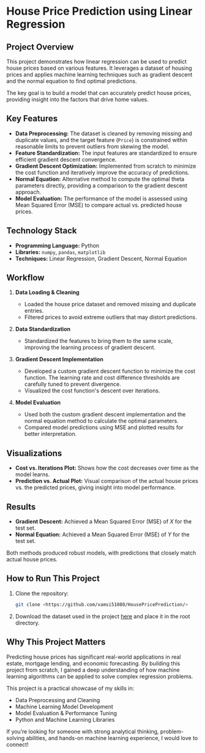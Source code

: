 # House Price Prediction using Linear Regression

## Project Overview

This project demonstrates how linear regression can be used to predict house prices based on various features. It leverages a dataset of housing prices and applies machine learning techniques such as gradient descent and the normal equation to find optimal predictions.

The key goal is to build a model that can accurately predict house prices, providing insight into the factors that drive home values.

## Key Features
- **Data Preprocessing:** The dataset is cleaned by removing missing and duplicate values, and the target feature (`Price`) is constrained within reasonable limits to prevent outliers from skewing the model.
- **Feature Standardization:** The input features are standardized to ensure efficient gradient descent convergence.
- **Gradient Descent Optimization:** Implemented from scratch to minimize the cost function and iteratively improve the accuracy of predictions.
- **Normal Equation:** Alternative method to compute the optimal theta parameters directly, providing a comparison to the gradient descent approach.
- **Model Evaluation:** The performance of the model is assessed using Mean Squared Error (MSE) to compare actual vs. predicted house prices.
  
## Technology Stack
- **Programming Language:** Python
- **Libraries:** `numpy`, `pandas`, `matplotlib`
- **Techniques:** Linear Regression, Gradient Descent, Normal Equation

## Workflow

1. **Data Loading & Cleaning**
   - Loaded the house price dataset and removed missing and duplicate entries.
   - Filtered prices to avoid extreme outliers that may distort predictions.

2. **Data Standardization**
   - Standardized the features to bring them to the same scale, improving the learning process of gradient descent.

3. **Gradient Descent Implementation**
   - Developed a custom gradient descent function to minimize the cost function. The learning rate and cost difference thresholds are carefully tuned to prevent divergence.
   - Visualized the cost function's descent over iterations.

4. **Model Evaluation**
   - Used both the custom gradient descent implementation and the normal equation method to calculate the optimal parameters.
   - Compared model predictions using MSE and plotted results for better interpretation.

## Visualizations

- **Cost vs. Iterations Plot:** Shows how the cost decreases over time as the model learns.
- **Prediction vs. Actual Plot:** Visual comparison of the actual house prices vs. the predicted prices, giving insight into model performance.

## Results

- **Gradient Descent:** Achieved a Mean Squared Error (MSE) of *X* for the test set.
- **Normal Equation:** Achieved a Mean Squared Error (MSE) of *Y* for the test set.

Both methods produced robust models, with predictions that closely match actual house prices.

## How to Run This Project

1. Clone the repository:
   ```bash
   git clone <https://github.com/vamsi51080/HousePricePrediction/>
   
   ```

2. Download the dataset used in the project [here](<!wget https://nkb-backend-otg-media-static.s3.ap-south-1.amazonaws.com/otg_prod/media/Tech_4.0/AI_ML/Datasets/house_price_prediction.csv>) and place it in the root directory.



## Why This Project Matters

Predicting house prices has significant real-world applications in real estate, mortgage lending, and economic forecasting. By building this project from scratch, I gained a deep understanding of how machine learning algorithms can be applied to solve complex regression problems.

This project is a practical showcase of my skills in:
- Data Preprocessing and Cleaning
- Machine Learning Model Development
- Model Evaluation & Performance Tuning
- Python and Machine Learning Libraries

If you’re looking for someone with strong analytical thinking, problem-solving abilities, and hands-on machine learning experience, I would love to connect!
